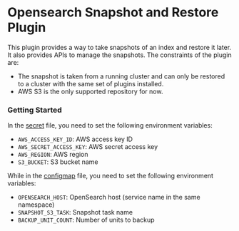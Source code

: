 # Opensearch Snapshot and Restore Plugin

This plugin provides a way to take snapshots of an index and restore it later. It also provides APIs to manage the snapshots.
The constraints of the plugin are:

-   The snapshot is taken from a running cluster and can only be restored to a cluster with the same set of plugins installed.
-   AWS S3 is the only supported repository for now.

### Getting Started

In the [secret](./secrets/secret-snapshot-s3.env) file, you need to set the following environment variables:

*  `AWS_ACCESS_KEY_ID`: AWS access key ID
* `AWS_SECRET_ACCESS_KEY`: AWS secret access key
* `AWS_REGION`: AWS region
* `S3_BUCKET`: S3 bucket name

While in the [configmap](./confs/configmap-snapshot-s3.env) file, you need to set the following environment variables:

* `OPENSEARCH_HOST`: OpenSearch host (service name in the same namespace)
* `SNAPSHOT_S3_TASK`: Snapshot task name
* `BACKUP_UNIT_COUNT`: Number of units to backup

